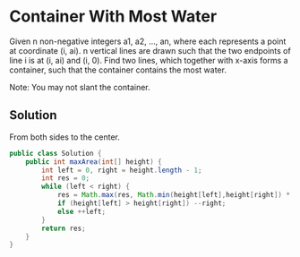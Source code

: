 # Container With Most Water

Given n non-negative integers a1, a2, ..., an, where each represents a point at coordinate (i, ai). n vertical lines are drawn such that the two endpoints of line i is at (i, ai) and (i, 0). Find two lines, which together with x-axis forms a container, such that the container contains the most water.

Note: You may not slant the container.

## Solution

From both sides to the center.

```java
public class Solution {
    public int maxArea(int[] height) {
        int left = 0, right = height.length - 1;
        int res = 0;
        while (left < right) {
            res = Math.max(res, Math.min(height[left],height[right]) * (right - left));
            if (height[left] > height[right]) --right;
            else ++left;
        }
        return res;
    }
}
```